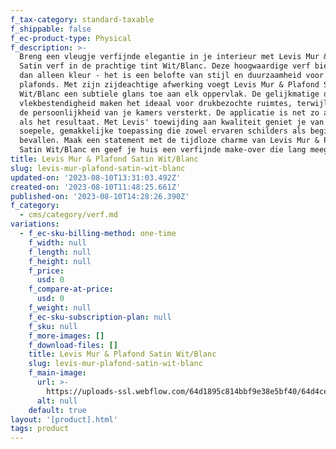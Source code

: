 ```yaml
---
f_tax-category: standard-taxable
f_shippable: false
f_ec-product-type: Physical
f_description: >-
  Breng een vleugje verfijnde elegantie in je interieur met Levis Mur & Plafond
  Satin verf in de prachtige tint Wit/Blanc. Deze hoogwaardige verf biedt meer
  dan alleen kleur - het is een belofte van stijl en duurzaamheid voor muren en
  plafonds. Met zijn zijdeachtige afwerking voegt Levis Mur & Plafond Satin
  Wit/Blanc een subtiele glans toe aan elk oppervlak. De gelijkmatige dekking en
  vlekbestendigheid maken het ideaal voor drukbezochte ruimtes, terwijl het ook
  de persoonlijkheid van je kamers versterkt. De applicatie is net zo aangenaam
  als het resultaat. Met Levis' toewijding aan kwaliteit geniet je van een
  soepele, gemakkelijke toepassing die zowel ervaren schilders als beginners zal
  bevallen. Maak een statement met de tijdloze charme van Levis Mur & Plafond
  Satin Wit/Blanc en geef je huis een verfijnde make-over die lang meegaat.
title: Levis Mur & Plafond Satin Wit/Blanc
slug: levis-mur-plafond-satin-wit-blanc
updated-on: '2023-08-10T13:31:03.492Z'
created-on: '2023-08-10T11:48:25.661Z'
published-on: '2023-08-10T14:28:26.390Z'
f_category:
  - cms/category/verf.md
variations:
  - f_ec-sku-billing-method: one-time
    f_width: null
    f_length: null
    f_height: null
    f_price:
      usd: 0
    f_compare-at-price:
      usd: 0
    f_weight: null
    f_ec-sku-subscription-plan: null
    f_sku: null
    f_more-images: []
    f_download-files: []
    title: Levis Mur & Plafond Satin Wit/Blanc
    slug: levis-mur-plafond-satin-wit-blanc
    f_main-image:
      url: >-
        https://uploads-ssl.webflow.com/64d1895c814bbf9e38e5bf40/64d4ce85031dd0b1fa3429a7_levis-satin.webp
      alt: null
    default: true
layout: '[product].html'
tags: product
---
```



